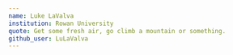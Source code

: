 ```yaml
---
name: Luke LaValva
institution: Rowan University
quote: Get some fresh air, go climb a mountain or something.
github_user: LuLaValva
---
```


